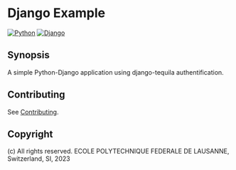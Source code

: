 Django Example
==============

[![Python](https://img.shields.io/badge/python-3.8.7-green)]()
[![Django](https://img.shields.io/badge/django-4.2.2-green)]()

Synopsis
--------

A simple Python-Django application using django-tequila authentification.

Contributing
-------------

See [Contributing](CONTRIBUTING.md).

Copyright
---------

(c) All rights reserved. ECOLE POLYTECHNIQUE FEDERALE DE LAUSANNE, Switzerland, SI, 2023
